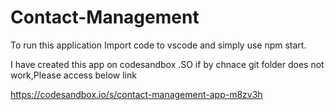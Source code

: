# Contact-Management

To run this application Import code to vscode and simply use npm start.

I have created this app on codesandbox .SO if by chnace git folder does not work,Please access below link

https://codesandbox.io/s/contact-management-app-m8zv3h
